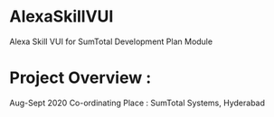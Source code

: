 # AlexaSkillVUI
Alexa Skill VUI for SumTotal Development Plan Module

# Project Overview :
Aug-Sept 2020
Co-ordinating Place : SumTotal Systems, Hyderabad